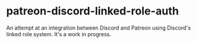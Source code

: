 # patreon-discord-linked-role-auth

An attempt at an integration between Discord and Patreon using Discord's linked role system. It's a work in progress.